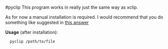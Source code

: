 #pyclip
This program works in really just the same way as xclip.

As for now a manual installation is required. I would recommend that you do
something like suggested in [this answer](http://stackoverflow.com/a/27762412)

**Usage** (after installation):


```
  pyclip /path/to/file
```

